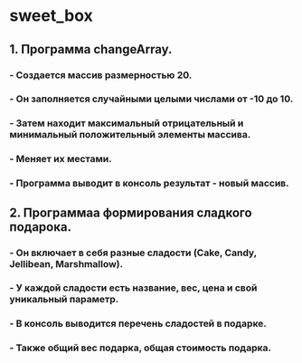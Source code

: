 # sweet_box

## 1. Программа changeArray.

### - Создается массив размерностью 20.
### - Он заполняется случайными целыми числами от -10 до 10.
### - Затем находит максимальный отрицательный и минимальный положительный элементы массива.
### - Меняет их местами.
### - Программа выводит в консоль результат - новый массив.
##
## 2. Программаа формирования сладкого подарока.
### - Он включает в себя разные сладости (Cake, Candy, Jellibean, Marshmallow).
### - У каждой сладости есть название, вес, цена и свой уникальный параметр.
### - В консоль выводится перечень сладостей в подарке.
### - Также общий вес подарка, общая стоимость подарка.

